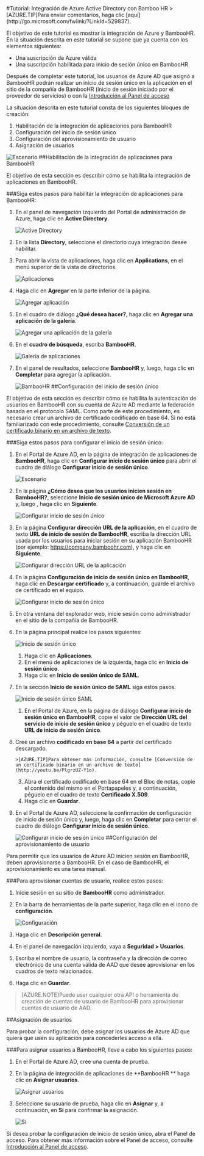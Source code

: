 <properties pageTitle="Tutorial: Integración de Azure Active Directory con Bamboo HR | Microsoft Azure" description="Aprenda cómo usar Bamboo HR con Azure Active Directory para habilitar el inicio de sesión único, el aprovisionamiento automatizado, etc." services="active-directory" authors="MarkusVi"  documentationCenter="na" manager="stevenpo"/>
<tags ms.service="active-directory" ms.devlang="na" ms.topic="article" ms.tgt_pltfrm="na" ms.workload="identity" ms.date="08/01/2015" ms.author="markvi" />
#Tutorial: Integración de Azure Active Directory con Bamboo HR
>[AZURE.TIP]Para enviar comentarios, haga clic [aquí](http://go.microsoft.com/fwlink/?LinkId=529837).

El objetivo de este tutorial es mostrar la integración de Azure y BambooHR. En la situación descrita en este tutorial se supone que ya cuenta con los elementos siguientes:

-   Una suscripción de Azure válida
-   Una suscripción habilitada para inicio de sesión único en BambooHR

Después de completar este tutorial, los usuarios de Azure AD que asignó a BambooHR podrán realizar un inicio de sesión único en la aplicación en el sitio de la compañía de BambooHR (inicio de sesión iniciado por el proveedor de servicios) o con la [Introducción al Panel de acceso](https://msdn.microsoft.com/library/dn308586)

La situación descrita en este tutorial consta de los siguientes bloques de creación:

1.  Habilitación de la integración de aplicaciones para BambooHR
2.  Configuración del inicio de sesión único
3.  Configuración del aprovisionamiento de usuario
4.  Asignación de usuarios

![Escenario](./media/active-directory-saas-bamboo-hr-tutorial/IC796685.png "Escenario")
##Habilitación de la integración de aplicaciones para BambooHR

El objetivo de esta sección es describir cómo se habilita la integración de aplicaciones en BambooHR.

###Siga estos pasos para habilitar la integración de aplicaciones para BambooHR:

1.  En el panel de navegación izquierdo del Portal de administración de Azure, haga clic en **Active Directory**.

    ![Active Directory](./media/active-directory-saas-bamboo-hr-tutorial/IC700993.png "Active Directory")

2.  En la lista **Directory**, seleccione el directorio cuya integración desee habilitar.

3.  Para abrir la vista de aplicaciones, haga clic en **Applications**, en el menú superior de la vista de directorios.

    ![Aplicaciones](./media/active-directory-saas-bamboo-hr-tutorial/IC700994.png "Aplicaciones")

4.  Haga clic en **Agregar** en la parte inferior de la página.

    ![Agregar aplicación](./media/active-directory-saas-bamboo-hr-tutorial/IC749321.png "Agregar aplicación")

5.  En el cuadro de diálogo **¿Qué desea hacer?**, haga clic en **Agregar una aplicación de la galería**.

    ![Agregar una aplicación de la galería](./media/active-directory-saas-bamboo-hr-tutorial/IC749322.png "Agregar una aplicación de la galería")

6.  En el **cuadro de búsqueda**, escriba **BambooHR**.

    ![Galería de aplicaciones](./media/active-directory-saas-bamboo-hr-tutorial/IC796686.png "Galería de aplicaciones")

7.  En el panel de resultados, seleccione **BambooHR** y, luego, haga clic en **Completar** para agregar la aplicación.

    ![BambooHR](./media/active-directory-saas-bamboo-hr-tutorial/IC796687.png "BambooHR")
##Configuración del inicio de sesión único

El objetivo de esta sección es describir cómo se habilita la autenticación de usuarios en BambooHR con su cuenta de Azure AD mediante la federación basada en el protocolo SAML. Como parte de este procedimiento, es necesario crear un archivo de certificado codificado en base 64. Si no está familiarizado con este procedimiento, consulte [Conversión de un certificado binario en un archivo de texto](http://youtu.be/PlgrzUZ-Y1o).

###Siga estos pasos para configurar el inicio de sesión único:

1.  En el Portal de Azure AD, en la página de integración de aplicaciones de **BambooHR**, haga clic en **Configurar inicio de sesión único** para abrir el cuadro de diálogo **Configurar inicio de sesión único**.

    ![Escenario](./media/active-directory-saas-bamboo-hr-tutorial/IC796685.png "Escenario")

2.  En la página **¿Cómo desea que los usuarios inicien sesión en BambooHR?**, seleccione **Inicio de sesión único de Microsoft Azure AD** y, luego , haga clic en **Siguiente**.

    ![Configurar inicio de sesión único](./media/active-directory-saas-bamboo-hr-tutorial/IC796688.png "Configurar inicio de sesión único")

3.  En la página **Configurar dirección URL de la aplicación**, en el cuadro de texto **URL de inicio de sesión de BambooHR**, escriba la dirección URL usada por los usuarios para iniciar sesión en su aplicación BambooHR (por ejemplo: https://company.bamboohr.com), y haga clic en **Siguiente**.

    ![Configurar dirección URL de la aplicación](./media/active-directory-saas-bamboo-hr-tutorial/IC796689.png "Configurar dirección URL de la aplicación")

4.  En la página **Configuración de inicio de sesión único en BambooHR**, haga clic en **Descargar certificado** y, a continuación, guarde el archivo de certificado en el equipo.

    ![Configurar inicio de sesión único](./media/active-directory-saas-bamboo-hr-tutorial/IC796690.png "Configurar inicio de sesión único")

5.  En otra ventana del explorador web, inicie sesión como administrador en el sitio de la compañía de BambooHR.

6.  En la página principal realice los pasos siguientes:

    ![Inicio de sesión único](./media/active-directory-saas-bamboo-hr-tutorial/IC796691.png "Inicio de sesión único")

    1.  Haga clic en **Aplicaciones**.
    2.  En el menú de aplicaciones de la izquierda, haga clic en **Inicio de sesión único**.
    3.  Haga clic en **Inicio de sesión único de SAML**.

7.  En la sección **Inicio de sesión único de SAML** siga estos pasos:

    ![Inicio de sesión único SAML](./media/active-directory-saas-bamboo-hr-tutorial/IC796692.png "Inicio de sesión único SAML")

    1.  En el Portal de Azure, en la página de diálogo **Configurar inicio de sesión único en BambooHR**, copie el valor de **Dirección URL del servicio de inicio de sesión único** y péguelo en el cuadro de texto **URL de inicio de sesión único**.
2.  Cree un archivo **codificado en base 64** a partir del certificado descargado.  

        >[AZURE.TIP]Para obtener más información, consulte [Conversión de un certificado binario en un archivo de texto](http://youtu.be/PlgrzUZ-Y1o).

    3.  Abra el certificado codificado en base 64 en el Bloc de notas, copie el contenido del mismo en el Portapapeles y, a continuación, péguelo en el cuadro de texto **Certificado X.509**.
    4.  Haga clic en **Guardar**.

8.  En el Portal de Azure AD, seleccione la confirmación de configuración de inicio de sesión único y, luego, haga clic en **Completar** para cerrar el cuadro de diálogo **Configurar inicio de sesión único**.

    ![Configurar inicio de sesión único](./media/active-directory-saas-bamboo-hr-tutorial/IC796693.png "Configurar inicio de sesión único")
##Configuración del aprovisionamiento de usuario

Para permitir que los usuarios de Azure AD inicien sesión en BambooHR, deben aprovisionarse a BambooHR. En el caso de BambooHR, el aprovisionamiento es una tarea manual.

###Para aprovisionar cuentas de usuario, realice estos pasos:

1.  Inicie sesión en su sitio de **BambooHR** como administrador.

2.  En la barra de herramientas de la parte superior, haga clic en el icono de **configuración**.

    ![Configuración](./media/active-directory-saas-bamboo-hr-tutorial/IC796694.png "Configuración")

3.  Haga clic en **Descripción general**.

4.  En el panel de navegación izquierdo, vaya a **Seguridad > Usuarios**.

5.  Escriba el nombre de usuario, la contraseña y la dirección de correo electrónico de una cuenta válida de AAD que desee aprovisionar en los cuadros de texto relacionados.

6.  Haga clic en **Guardar**.

>[AZURE.NOTE]Puede usar cualquier otra API o herramienta de creación de cuentas de usuario de BambooHR para aprovisionar cuentas de usuario de AAD.

##Asignación de usuarios

Para probar la configuración, debe asignar los usuarios de Azure AD que quiera que usen su aplicación para concederles acceso a ella.

###Para asignar usuarios a BambooHR, lleve a cabo los siguientes pasos:

1.  En el Portal de Azure AD, cree una cuenta de prueba.

2.  En la página de integración de aplicaciones de **BambooHR ** haga clic en **Asignar usuarios**.

    ![Asignar usuarios](./media/active-directory-saas-bamboo-hr-tutorial/IC796695.png "Asignar usuarios")

3.  Seleccione su usuario de prueba, haga clic en **Asignar** y, a continuación, en **Sí** para confirmar la asignación.

    ![Sí](./media/active-directory-saas-bamboo-hr-tutorial/IC767830.png "Sí")

Si desea probar la configuración de inicio de sesión único, abra el Panel de acceso. Para obtener más información sobre el Panel de acceso, consulte [Introducción al Panel de acceso](https://msdn.microsoft.com/library/dn308586).

<!---HONumber=August15_HO7-->